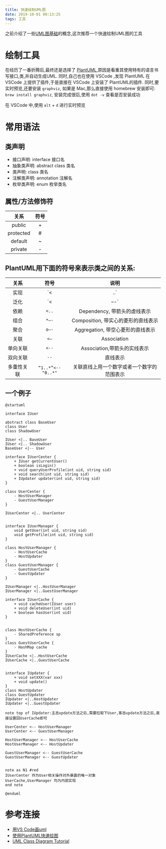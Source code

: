 ```yaml
---
title: 快速绘制UML图
date: 2019-10-01 00:13:25
tags: 工具
---
```


之前介绍了一些[UML图基础](https://zachaxy.github.io/2018/04/20/uml%E5%9B%BE%E5%9F%BA%E7%A1%80/)的概念,这次推荐一个快速绘制UML图的工具

<!-- more -->

# 绘制工具
在经历了一番折腾后,最终还是选择了 [PlantUML](http://plantuml.com/zh/),原因是看重其使用特有的语言书写接口,类,并自动生成UML. 同时,自己也在使用 VSCode ,发现 PlantUML 在 VSCode 上提供了插件,于是直接在 VSCode 上安装了 PlantUML的插件.
同时,要实时预览,还要安装 `graphviz`, 如果是 Mac,那么直接使用 homebrew 安装即可: `brew install graphviz`, 安装完成很后,使用 `dot -v` 查看是否安装成功

在 VSCode 中,使用 `alt` + `d` 进行实时预览

# 常用语法

## 类声明
- 接口声明: interface 接口名
- 抽象类声明: abstract class 类名
- 类声明: class 类名
- 注解类声明: annotation 注解名
- 枚举类声明: enum 枚举类名

## 属性/方法修饰符
|关系|符号|
|:--:|:--:|
|public|+|
|protected|#|
|default|~|
|private|-|


## PlantUML用下面的符号来表示类之间的关系:

|关系|符号|说明|
|:--:|:--:|:--:|
|实现| `<|..` |Realization, 接口的实现,带空心三角型的虚线表示|
|泛化| `<|–-` |Generalization, 类的继承,带空心三角型的直线表示|
|依赖| `<..` |Dependency, 带箭头的虚线表示|
|组合| `*–-` |Composition, 带实心的菱形的直线表示|
|聚合| `o–-` |Aggregation, 带空心菱形的直线表示|
|关联| `<–` |Association|
|单向关联| `<--` |Association,带箭头的实线表示|
|双向关联| `--` |直线表示|
|多重性关联| `“1..*”<--"0..*"` |关联直线上用一个数字或者一个数字的范围表示|

## 一个例子

```
@startuml

interface IUser

abstract class BaseUser
class User
class ShadowUser

IUser <|.. BaseUser
IUser <|.. ShadowUser
BaseUser <|-- User

interface IUserCenter {
    + IUser getCurrentUser()
    + boolean isLogin()
    + void queryUserProfile(int uid, string sid)
    + void search(int uid, string sid)
    + IUpdater updater(int uid, string sid)
}

class UserCenter {
    - HostUserManager
    - GuestUserManager
}

IUserCenter <|.. UserCenter


interface IUserManager {
    void getUser(int uid, string sid)
    void getProfile(int uid, string sid)
}

class HostUserManager {
    - HostUserCache
    - HostUpdater
}
class GuestUserManager {
    - GuestUserCache
    - GuestUpdater
}

IUserManager <|..HostUserManager
IUserManager <|..GuestUserManager

interface IUserCache {
    + void cacheUser(IUser user)
    + void deleteUser(int uid)
    + boolean hasUser(int uid)
}


class HostUserCache {
    - SharedPreference sp
}
class GuestUserCache {
    - HashMap cache
}
IUserCache <|..HostUserCache
IUserCache <|..GuestUserCache


interface IUpdater {
    + void setXXX(var xxx)
    + void update()
}
class HostUpdater
class GuestUpdater
IUpdater <|..HostUpdater
IUpdater <|..GuestUpdater

note top of IUpdater:主态update方法之后,需要拉取下User,客态update方法之后,直接设置回UserCache即可

UserCenter <-- HostUserManager
UserCenter <-- GuestUserManager

HostUserManager <-- HostUserCache
HostUserManager <-- HostUpdater

GuestUserManager <-- GuestUserCache
GuestUserManager <-- GuestUpdater


note as N1 #red
IUserCenter 作为User相关操作对外暴露的唯一对象
UserCache,UserManager 均为内部实现
end note

@enduml
```

 # 参考连接
- [用VS Code画uml](https://blog.csdn.net/qq_26819733/article/details/84895850)
- [使用PlantUML快速绘图](https://blog.csdn.net/zxc123e/article/details/71837923)
- [UML Class Diagram Tutorial](https://www.youtube.com/watch?v=UI6lqHOVHic)